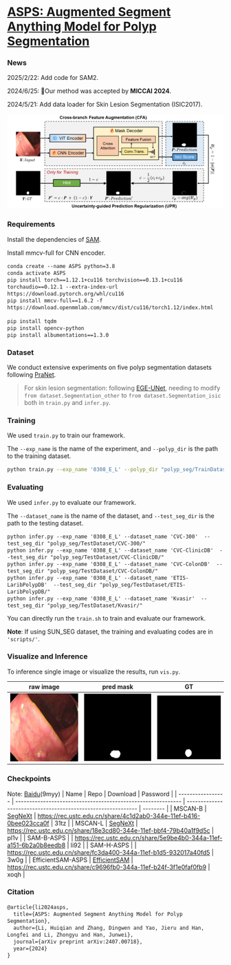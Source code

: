 # [ASPS: Augmented Segment Anything Model for Polyp Segmentation](https://arxiv.org/abs/2407.00718)

### News

2025/2/22: Add code for SAM2.

2024/6/25: 🎉Our method was accepted by **MICCAI 2024**.

2024/5/21: Add data loader for Skin Lesion Segmentation (ISIC2017).

![](figs/Framework.png)

### Requirements

Install the dependencies of [SAM](https://github.com/facebookresearch/segment-anything).

Install mmcv-full for CNN encoder. 

```shell
conda create --name ASPS python=3.8
conda activate ASPS
pip install torch==1.12.1+cu116 torchvision==0.13.1+cu116 torchaudio==0.12.1 --extra-index-url https://download.pytorch.org/whl/cu116
pip install mmcv-full==1.6.2 -f https://download.openmmlab.com/mmcv/dist/cu116/torch1.12/index.html

pip install tqdm
pip install opencv-python
pip install albumentations==1.3.0
```

### Dataset

We conduct extensive experiments on five polyp segmentation datasets
following [PraNet](https://github.com/DengPingFan/PraNet). 

>  For skin lesion segmentation: following [EGE-UNet](https://github.com/JCruan519/EGE-UNet), needing to modify `from dataset.Segmentation_other` to `from dataset.Segmentation_isic` both in `train.py` and `infer.py`.

### Training 

We used `train.py` to train our framework. 

The `--exp_name` is the name of the experiment, and `--polyp_dir` is the path to the training dataset.

```bash
python train.py --exp_name '0308_E_L' --polyp_dir "polyp_seg/TrainDataset/"
```

### Evaluating

We used  `infer.py` to evaluate our framework. 

The `--dataset_name` is the name of the dataset, and `--test_seg_dir` is the path to the testing dataset.

```shell
python infer.py --exp_name '0308_E_L' --dataset_name 'CVC-300'  --test_seg_dir "polyp_seg/TestDataset/CVC-300/"   
python infer.py --exp_name '0308_E_L' --dataset_name 'CVC-ClinicDB'  --test_seg_dir "polyp_seg/TestDataset/CVC-ClinicDB/"   
python infer.py --exp_name '0308_E_L' --dataset_name 'CVC-ColonDB'  --test_seg_dir "polyp_seg/TestDataset/CVC-ColonDB/"   
python infer.py --exp_name '0308_E_L' --dataset_name 'ETIS-LaribPolypDB'  --test_seg_dir "polyp_seg/TestDataset/ETIS-LaribPolypDB/"   
python infer.py --exp_name '0308_E_L' --dataset_name 'Kvasir'  --test_seg_dir "polyp_seg/TestDataset/Kvasir/"  
```

You can directly run the `train.sh` to train and evaluate our framework. 

**Note**: If using SUN_SEG dataset, the training and evaluating codes are in `'scripts/'`.

### Visualize and Inference

To inference single image or visualize the results, run `vis.py`.

|     raw image      |     pred mask      |         GT         |
| :----------------: | :----------------: | :----------------: |
| ![10](figs/10.jpg) | ![10](figs/10.png) | ![gt](figs/gt.png) |

### Checkpoints

Note: [Baidu](https://pan.baidu.com/s/1v61ml0k5yJFjQdlYT8CZTw?pwd=9myy)(9myy)
| Name              | Repo                                                         | Download                                                     | Password |
| ----------------- | ------------------------------------------------------------ | ------------------------------------------------------------ | -------- |
| MSCAN-B           | [SegNeXt](https://github.com/visual-attention-network/segnext) | https://rec.ustc.edu.cn/share/4c1d2ab0-344e-11ef-b416-0bee023cca0f | 31tz     |
| MSCAN-L           | [SegNeXt](https://github.com/visual-attention-network/segnext) | https://rec.ustc.edu.cn/share/18e3cd80-344e-11ef-bbf4-79b40a1f9d5c | pl1v     |
| SAM-B-ASPS        |                                                              | https://rec.ustc.edu.cn/share/5e9be4b0-344a-11ef-a151-6b2a0b8eedb8 | li92     |
| SAM-H-ASPS        |                                                              | https://rec.ustc.edu.cn/share/fc3da400-344a-11ef-b1d5-932017a40fd5 | 3w0g     |
| EfficientSAM-ASPS | [EfficientSAM](https://github.com/yformer/EfficientSAM)      | https://rec.ustc.edu.cn/share/c9696fb0-344a-11ef-b24f-3f1e0faf0fb9 | xoqh     |

### Citation
```
@article{li2024asps,
  title={ASPS: Augmented Segment Anything Model for Polyp Segmentation},
  author={Li, Huiqian and Zhang, Dingwen and Yao, Jieru and Han, Longfei and Li, Zhongyu and Han, Junwei},
  journal={arXiv preprint arXiv:2407.00718},
  year={2024}
}
```

